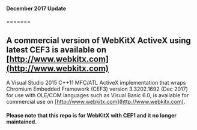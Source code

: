 #### December 2017 Update ####
=======

## A commercial version of WebKitX ActiveX using latest CEF3 is available on [http://www.webkitx.com](http://www.webkitx.com) ##

A Visual Studio 2015 C++11 MFC/ATL ActiveX implementation that wraps Chromium Embedded Framework (CEF3) version 3.3202.1692 (Dec 2017) for use with OLE/COM languages such as Visual Basic 6.0, is available for commercial use on [http://www.webkitx.com](http://www.webkitx.com). 

#### Please note that this repo is for WebKitX with CEF1 and it no longer maintained. ####
